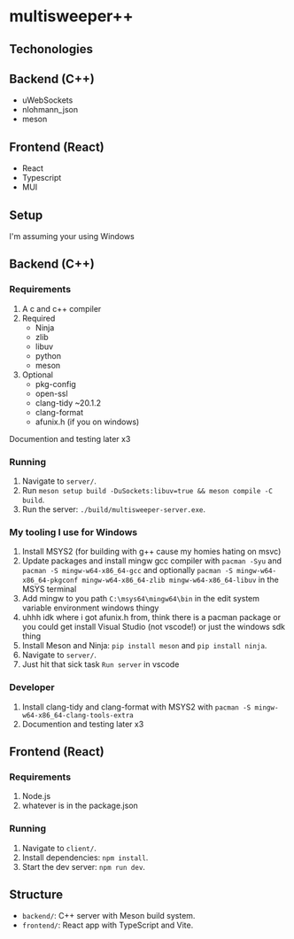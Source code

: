 # multisweeper++

## Techonologies

## Backend (C++)

- uWebSockets
- nlohmann_json
- meson

## Frontend (React)

- React
- Typescript
- MUI

## Setup

I'm assuming your using Windows

## Backend (C++)

### Requirements

1. A c and c++ compiler
2. Required
   - Ninja
   - zlib
   - libuv
   - python
   - meson
3. Optional
   - pkg-config
   - open-ssl
   - clang-tidy ~20.1.2
   - clang-format
   - afunix.h (if you on windows)

Documention and testing later x3

### Running

1. Navigate to `server/`.
2. Run `meson setup build -DuSockets:libuv=true && meson compile -C build`.
3. Run the server: `./build/multisweeper-server.exe`.

### My tooling I use for Windows

1. Install MSYS2 (for building with g++ cause my homies hating on msvc)
2. Update packages and install mingw gcc compiler with `pacman -Syu` and `pacman -S mingw-w64-x86_64-gcc` and optionally `pacman -S mingw-w64-x86_64-pkgconf mingw-w64-x86_64-zlib mingw-w64-x86_64-libuv` in the MSYS terminal
3. Add mingw to you path `C:\msys64\mingw64\bin` in the edit system variable environment windows thingy
4. uhhh idk where i got afunix.h from, think there is a pacman package or you could get install Visual Studio (not vscode!) or just the windows sdk thing
5. Install Meson and Ninja: `pip install meson` and `pip install ninja`.
6. Navigate to `server/`.
7. Just hit that sick task `Run server` in vscode

### Developer

1. Install clang-tidy and clang-format with MSYS2 with `pacman -S mingw-w64-x86_64-clang-tools-extra`
2. Documention and testing later x3

## Frontend (React)

### Requirements

1. Node.js
2. whatever is in the package.json

### Running

1. Navigate to `client/`.
2. Install dependencies: `npm install`.
3. Start the dev server: `npm run dev`.

## Structure

- `backend/`: C++ server with Meson build system.
- `frontend/`: React app with TypeScript and Vite.
